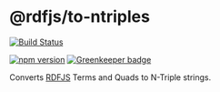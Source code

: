 # @rdfjs/to-ntriples

[![Build Status](https://travis-ci.org/rdfjs/to-ntriples.svg?branch=master)](https://travis-ci.org/rdfjs/to-ntriples)

[![npm version](https://img.shields.io/npm/v/@rdfjs/to-ntriples.svg)](https://www.npmjs.com/package/@rdfjs/to-ntriples) [![Greenkeeper badge](https://badges.greenkeeper.io/rdfjs/to-ntriples.svg)](https://greenkeeper.io/)

Converts [RDFJS](http://rdf.js.org/) Terms and Quads to N-Triple strings.
